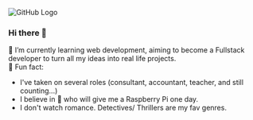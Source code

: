 ![GitHub Logo](https://i.postimg.cc/rmsTC0V1/Yellow-Home-Yoga-Facebook-Cover-2.png)

### Hi there 👋
🌱 I’m currently learning web development, aiming to become a Fullstack developer to turn all my ideas into real life projects.<br>
:high_brightness: Fun fact: 
- I've taken on several roles (consultant, accountant, teacher, and still counting...)
- I believe in :santa: who will give me a Raspberry Pi one day.
- I don't watch romance. Detectives/ Thrillers are my fav genres.
<!--
**liti-dev/liti-dev** is a ✨ _special_ ✨ repository because its `README.md` (this file) appears on your GitHub profile.

Here are some ideas to get you started:

- 🔭 I’m currently working on ...
- 🌱 I’m currently learning ...
- 👯 I’m looking to collaborate on ...
- 🤔 I’m looking for help with ...
- 💬 Ask me about ...
- 📫 How to reach me: ...
- 😄 Pronouns: ...
- ⚡ Fun fact: ...
-->
